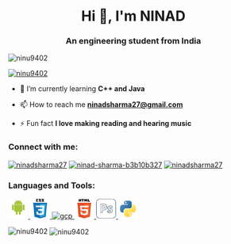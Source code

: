 <h1 align="center">Hi 👋, I'm NINAD</h1>
<h3 align="center">An engineering student from India</h3>

<p align="left"> <img src="https://komarev.com/ghpvc/?username=ninu9402&label=Profile%20views&color=0e75b6&style=flat" alt="ninu9402" /> </p>

<p align="left"> <a href="https://github.com/ryo-ma/github-profile-trophy"><img src="https://github-profile-trophy.vercel.app/?username=ninu9402" alt="ninu9402" /></a> </p>

- 🌱 I’m currently learning **C++ and Java**

- 📫 How to reach me **ninadsharma27@gmail.com**

- ⚡ Fun fact **I love making reading and hearing music**

<h3 align="left">Connect with me:</h3>
<p align="left">
<a href="https://twitter.com/ninadsharma27" target="blank"><img align="center" src="https://raw.githubusercontent.com/rahuldkjain/github-profile-readme-generator/master/src/images/icons/Social/twitter.svg" alt="ninadsharma27" height="30" width="40" /></a>
<a href="https://linkedin.com/in/ninad-sharma-b3b10b327" target="blank"><img align="center" src="https://raw.githubusercontent.com/rahuldkjain/github-profile-readme-generator/master/src/images/icons/Social/linked-in-alt.svg" alt="ninad-sharma-b3b10b327" height="30" width="40" /></a>
<a href="https://instagram.com/ninadsharma27" target="blank"><img align="center" src="https://raw.githubusercontent.com/rahuldkjain/github-profile-readme-generator/master/src/images/icons/Social/instagram.svg" alt="ninadsharma27" height="30" width="40" /></a>
</p>

<h3 align="left">Languages and Tools:</h3>
<p align="left"> <a href="https://developer.android.com" target="_blank" rel="noreferrer"> <img src="https://raw.githubusercontent.com/devicons/devicon/master/icons/android/android-original-wordmark.svg" alt="android" width="40" height="40"/> </a> <a href="https://www.w3schools.com/css/" target="_blank" rel="noreferrer"> <img src="https://raw.githubusercontent.com/devicons/devicon/master/icons/css3/css3-original-wordmark.svg" alt="css3" width="40" height="40"/> </a> <a href="https://cloud.google.com" target="_blank" rel="noreferrer"> <img src="https://www.vectorlogo.zone/logos/google_cloud/google_cloud-icon.svg" alt="gcp" width="40" height="40"/> </a> <a href="https://www.w3.org/html/" target="_blank" rel="noreferrer"> <img src="https://raw.githubusercontent.com/devicons/devicon/master/icons/html5/html5-original-wordmark.svg" alt="html5" width="40" height="40"/> </a> <a href="https://www.photoshop.com/en" target="_blank" rel="noreferrer"> <img src="https://raw.githubusercontent.com/devicons/devicon/master/icons/photoshop/photoshop-line.svg" alt="photoshop" width="40" height="40"/> </a> <a href="https://www.python.org" target="_blank" rel="noreferrer"> <img src="https://raw.githubusercontent.com/devicons/devicon/master/icons/python/python-original.svg" alt="python" width="40" height="40"/> </a> </p>

<p><img align="left" src="https://github-readme-stats.vercel.app/api/top-langs?username=ninu9402&show_icons=true&locale=en&layout=compact" alt="ninu9402" /></p>

<p>&nbsp;<img align="center" src="https://github-readme-stats.vercel.app/api?username=ninu9402&show_icons=true&locale=en" alt="ninu9402" /></p>
